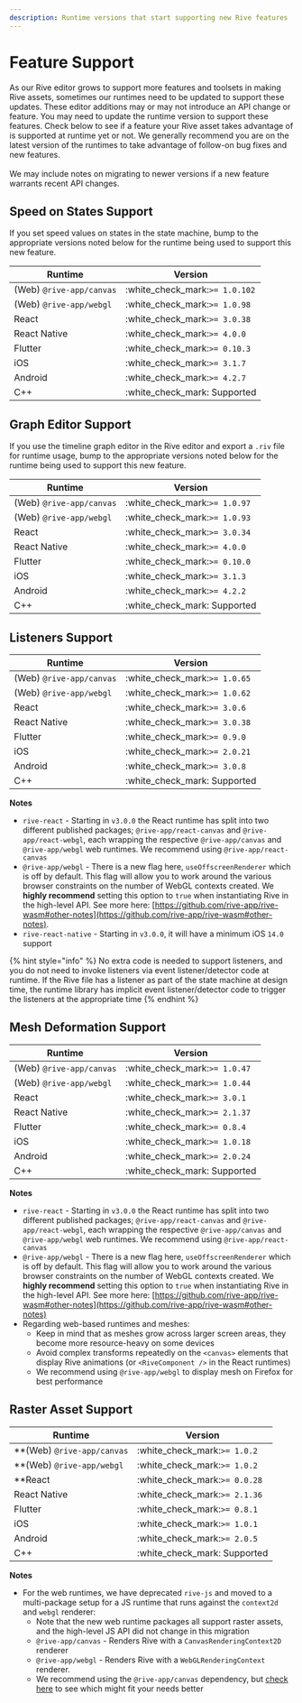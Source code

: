 ```yaml
---
description: Runtime versions that start supporting new Rive features
---
```


# Feature Support

As our Rive editor grows to support more features and toolsets in making Rive assets, sometimes our runtimes need to be updated to support these updates. These editor additions may or may not introduce an API change or feature. You may need to update the runtime version to support these features. Check below to see if a feature your Rive asset takes advantage of is supported at runtime yet or not. We generally recommend you are on the latest version of the runtimes to take advantage of follow-on bug fixes and new features.\
\
We may include notes on migrating to newer versions if a new feature warrants recent API changes.

## Speed on States Support

If you set speed values on states in the state machine, bump to the appropriate versions noted below for the runtime being used to support this new feature.

| Runtime                  | Version                          |
| ------------------------ | -------------------------------- |
| (Web) `@rive-app/canvas` | :white\_check\_mark:`>= 1.0.102` |
| (Web) `@rive-app/webgl`  | :white\_check\_mark:`>= 1.0.98`  |
| React                    | :white\_check\_mark:`>= 3.0.38`  |
| React Native             | :white\_check\_mark:`>= 4.0.0`   |
| Flutter                  | :white\_check\_mark:`>= 0.10.3`  |
| iOS                      | :white\_check\_mark:`>= 3.1.7`   |
| Android                  | :white\_check\_mark:`>= 4.2.7`   |
| C++                      | :white\_check\_mark: Supported   |

## Graph Editor Support

If you use the timeline graph editor in the Rive editor and export a `.riv` file for runtime usage, bump to the appropriate versions noted below for the runtime being used to support this new feature.

| Runtime                  | Version                         |
| ------------------------ | ------------------------------- |
| (Web) `@rive-app/canvas` | :white\_check\_mark:`>= 1.0.97` |
| (Web) `@rive-app/webgl`  | :white\_check\_mark:`>= 1.0.93` |
| React                    | :white\_check\_mark:`>= 3.0.34` |
| React Native             | :white\_check\_mark:`>= 4.0.0`  |
| Flutter                  | :white\_check\_mark:`>= 0.10.0` |
| iOS                      | :white\_check\_mark:`>= 3.1.3`  |
| Android                  | :white\_check\_mark:`>= 4.2.2`  |
| C++                      | :white\_check\_mark: Supported  |

## Listeners Support

| Runtime                  | Version                         |
| ------------------------ | ------------------------------- |
| (Web) `@rive-app/canvas` | :white\_check\_mark:`>= 1.0.65` |
| (Web) `@rive-app/webgl`  | :white\_check\_mark:`>= 1.0.62` |
| React                    | :white\_check\_mark:`>= 3.0.6`  |
| React Native             | :white\_check\_mark:`>= 3.0.38` |
| Flutter                  | :white\_check\_mark:`>= 0.9.0`  |
| iOS                      | :white\_check\_mark:`>= 2.0.21` |
| Android                  | :white\_check\_mark:`>= 3.0.8`  |
| C++                      | :white\_check\_mark: Supported  |

**Notes**

* `rive-react` - Starting in `v3.0.0`  the React runtime has split into two different published packages; `@rive-app/react-canvas` and `@rive-app/react-webgl`, each wrapping the respective `@rive-app/canvas` and `@rive-app/webgl` web runtimes. We recommend using `@rive-app/react-canvas`
* `@rive-app/webgl` - There is a new flag here, `useOffscreenRenderer` which is off by default. This flag will allow you to work around the various browser constraints on the number of WebGL contexts created. We **highly recommend** setting this option to `true` when instantiating Rive in the high-level API. See more here: [https://github.com/rive-app/rive-wasm#other-notes](https://github.com/rive-app/rive-wasm#other-notes).
* `rive-react-native` - Starting in `v3.0.0`, it will have a minimum iOS `14.0` support

{% hint style="info" %}
No extra code is needed to support listeners, and you do not need to invoke listeners via event listener/detector code at runtime. If the Rive file has a listener as part of the state machine at design time, the runtime library has implicit event listener/detector code to trigger the listeners at the appropriate time
{% endhint %}

## Mesh Deformation Support

| Runtime                  | Version                         |
| ------------------------ | ------------------------------- |
| (Web) `@rive-app/canvas` | :white\_check\_mark:`>= 1.0.47` |
| (Web) `@rive-app/webgl`  | :white\_check\_mark:`>= 1.0.44` |
| React                    | :white\_check\_mark:`>= 3.0.1`  |
| React Native             | :white\_check\_mark:`>= 2.1.37` |
| Flutter                  | :white\_check\_mark:`>= 0.8.4`  |
| iOS                      | :white\_check\_mark:`>= 1.0.18` |
| Android                  | :white\_check\_mark:`>= 2.0.24` |
| C++                      | :white\_check\_mark: Supported  |

**Notes**

* `rive-react` - Starting in `v3.0.0`  the React runtime has split into two different published packages; `@rive-app/react-canvas` and `@rive-app/react-webgl`, each wrapping the respective `@rive-app/canvas` and `@rive-app/webgl` web runtimes. We recommend using `@rive-app/react-canvas`
* `@rive-app/webgl` - There is a new flag here, `useOffscreenRenderer` which is off by default. This flag will allow you to work around the various browser constraints on the number of WebGL contexts created. We **highly recommend** setting this option to `true` when instantiating Rive in the high-level API. See more here: [https://github.com/rive-app/rive-wasm#other-notes](https://github.com/rive-app/rive-wasm#other-notes)
* Regarding web-based runtimes and meshes:
  * Keep in mind that as meshes grow across larger screen areas, they become more resource-heavy on some devices
  * Avoid complex transforms repeatedly on the `<canvas>` elements that display Rive animations (or `<RiveComponent />` in the React runtimes)
  * We recommend using `@rive-app/webgl` to display mesh on Firefox for best performance

## Raster Asset Support

| Runtime                      | Version                         |
| ---------------------------- | ------------------------------- |
| \*\*(Web) `@rive-app/canvas` | :white\_check\_mark:`>= 1.0.2`  |
| \*\*(Web) `@rive-app/webgl`  | :white\_check\_mark:`>= 1.0.2`  |
| \*\*React                    | :white\_check\_mark:`>= 0.0.28` |
| React Native                 | :white\_check\_mark:`>= 2.1.36` |
| Flutter                      | :white\_check\_mark:`>= 0.8.1`  |
| iOS                          | :white\_check\_mark:`>= 1.0.1`  |
| Android                      | :white\_check\_mark:`>= 2.0.5`  |
| C++                          | :white\_check\_mark: Supported  |

**Notes**

* For the web runtimes, we have deprecated `rive-js` and moved to a multi-package setup for a JS runtime that runs against the `context2d` and `webgl` renderer:
  * Note that the new web runtime packages all support raster assets, and the high-level JS API did not change in this migration
  * `@rive-app/canvas` - Renders Rive with a `CanvasRenderingContext2D` renderer
  * `@rive-app/webgl` - Renders Rive with a `WebGLRenderingContext` renderer.
  * We recommend using the `@rive-app/canvas` dependency, but [check here](https://github.com/rive-app/rive-wasm/blob/master/WEB\_RUNTIMES.md) to see which might fit your needs better
